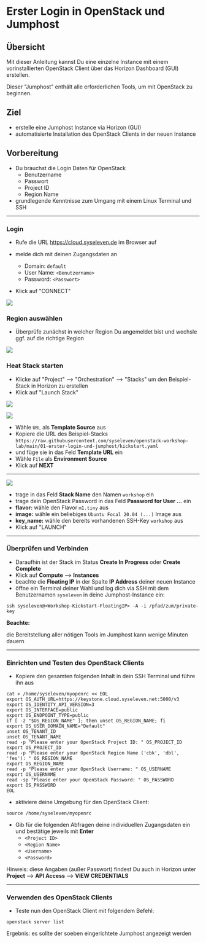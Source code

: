 # Erster Login in OpenStack und Jumphost

## Übersicht

Mit dieser Anleitung kannst Du eine einzelne Instance mit einem vorinstallierten 
OpenStack Client über das Horizon Dashboard (GUI) erstellen.

Dieser "Jumphost" enthält alle erforderlichen Tools, um mit OpenStack zu beginnen.

## Ziel

* erstelle eine Jumphost Instance via Horizon (GUI)
* automatisierte Installation des OpenStack Clients in der neuen Instance

## Vorbereitung

* Du brauchst die Login Daten für OpenStack
  * Benutzername
  * Passwort
  * Project ID
  * Region Name
* grundlegende Kenntnisse zum Umgang mit einem Linux Terminal und SSH

---

### Login

* Rufe die URL https://cloud.syseleven.de im Browser auf

* melde dich mit deinen Zugangsdaten an
  * Domain: `default`
  * User Name: `<Benutzername>`
  * Password: `<Passwort>`
* Klick auf "CONNECT"

![](images/01-login-window.png)

### Region auswählen

* Überprüfe zunächst in welcher Region Du angemeldet bist und wechsle ggf. auf die richtige Region

![](images/02-select-region.png)

### Heat Stack starten

* Klicke auf "Project" --> "Orchestration" --> "Stacks" um den Beispiel-Stack in Horizon zu erstellen
* Klick auf "Launch Stack"

![](images/03-orchestration-stacks.png)

![](images/04-select-stack-template.png)

* Wähle `URL` als **Template Source** aus
* Kopiere die URL des Beispiel-Stacks `https://raw.githubusercontent.com/syseleven/openstack-workshop-lab/main/01-erster-login-und-jumphost/kickstart.yaml`
* und füge sie in das Feld **Template URL** ein
* Wähle `File` als **Environment Source**
* Klick auf **NEXT**
---

![](images/05-launch-stack.png)

* trage in das Feld **Stack Name** den Namen `workshop` ein
* trage dein OpenStack Password in das Feld **Password for User ...** ein
* **flavor:** wähle den Flavor `m1.tiny` aus
* **image:** wähle ein beliebiges `Ubuntu Focal 20.04 (...)` Image aus
* **key_name:** wähle den bereits vorhandenen SSH-Key `workshop` aus
* Klick auf "LAUNCH"

---

### Überprüfen und Verbinden

* Daraufhin ist der Stack im Status **Create In Progress** oder **Create Complete**
* Klick auf **Compute** --> **Instances**
* beachte die **Floating IP** in der Spalte **IP Address** deiner neuen Instance
* öffne ein Terminal deiner Wahl und log dich via SSH mit dem Benutzernamen `syseleven` in deine Jumphost-Instance ein:

`ssh syseleven@<Workshop-Kickstart-FloatingIP> -A -i /pfad/zum/private-key`

**Beachte:**

die Bereitstellung aller nötigen Tools im Jumphost kann wenige Minuten dauern

---

### Einrichten und Testen des OpenStack Clients

* Kopiere den gesamten folgenden Inhalt in dein SSH Terminal und führe ihn aus

```
cat > /home/syseleven/myopenrc << EOL
export OS_AUTH_URL=https://keystone.cloud.syseleven.net:5000/v3
export OS_IDENTITY_API_VERSION=3
export OS_INTERFACE=public
export OS_ENDPOINT_TYPE=public
if [ -z "$OS_REGION_NAME" ]; then unset OS_REGION_NAME; fi
export OS_USER_DOMAIN_NAME="Default"
unset OS_TENANT_ID
unset OS_TENANT_NAME
read -p "Please enter your OpenStack Project ID: " OS_PROJECT_ID
export OS_PROJECT_ID
read -p "Please enter your OpenStack Region Name ('cbk', 'dbl', 'fes'): " OS_REGION_NAME
export OS_REGION_NAME
read -p "Please enter your OpenStack Username: " OS_USERNAME
export OS_USERNAME
read -sp "Please enter your OpenStack Password: " OS_PASSWORD
export OS_PASSWORD
EOL
```

* aktiviere deine Umgebung für den OpenStack Client: 

`source /home/syseleven/myopenrc`

* Gib für die folgenden Abfragen deine individuellen Zugangsdaten ein und bestätige jeweils mit **Enter**
  * `<Project ID>`
  * `<Region Name>`
  * `<Username>`
  * `<Password>`

Hinweis: diese Angaben (außer Passwort) findest Du auch in Horizon unter 
**Project** --> **API Access** --> **VIEW CREDENTIALS**

---

### Verwenden des OpenStack Clients

* Teste nun den OpenStack Client mit folgendem Befehl:

`openstack server list`

Ergebnis: es sollte der soeben eingerichtete Jumphost angezeigt werden
